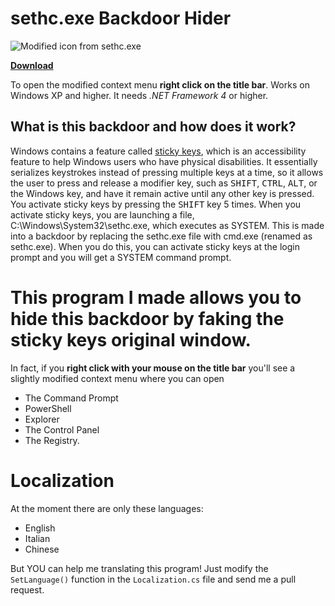 # sethc.exe Backdoor Hider

![Modified icon from sethc.exe](https://raw.githubusercontent.com/PGgamer2/sethc-backdoor-hider/master/icon.ico)

**[Download](https://github.com/PGgamer2/sethc-backdoor-hider/releases/)**

To open the modified context menu **right click on the title bar**.
Works on Windows XP and higher. It needs *.NET Framework 4* or higher.

## What is this backdoor and how does it work?
Windows contains a feature called [sticky keys](https://en.wikipedia.org/wiki/Sticky_keys), which is an accessibility feature to help Windows users who have physical disabilities.
It essentially serializes keystrokes instead of pressing multiple keys at a time, so it allows the user to press and release a modifier key, such as <kbd>SHIFT</kbd>, <kbd>CTRL</kbd>, <kbd>ALT</kbd>, or the Windows key, and have it remain active until any other key is pressed.
You activate sticky keys by pressing the <kbd>SHIFT</kbd> key 5 times. When you activate sticky keys, you are launching a file, C:\Windows\System32\sethc.exe, which executes as SYSTEM.
This is made into a backdoor by replacing the sethc.exe file with cmd.exe (renamed as sethc.exe). When you do this, you can activate sticky keys at the login prompt and you will get a SYSTEM command prompt.

# This program I made allows you to hide this backdoor by faking the sticky keys original window.
In fact, if you **right click with your mouse on the title bar** you'll see a slightly modified context menu where you can open
* The Command Prompt
* PowerShell
* Explorer
* The Control Panel
* The Registry.

# Localization

At the moment there are only these languages: 
* English
* Italian 
* Chinese

But YOU can help me translating this program! Just modify the `SetLanguage()` function in the `Localization.cs` file and send me a pull request.
